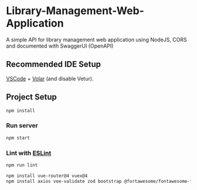# Library-Management-Web-Application

A simple API for library management web application using NodeJS, CORS and documented with SwaggerUI (OpenAPI)

## Recommended IDE Setup

[VSCode](https://code.visualstudio.com/) + [Volar](https://marketplace.visualstudio.com/items?itemName=Vue.volar) (and disable Vetur).

## Project Setup

```sh
npm install
```

### Run server

```sh
npm start
```

### Lint with [ESLint](https://eslint.org/)

```sh
npm run lint
```

```sh
npm install vue-router@4 vuex@4
npm install axios vee-validate zod bootstrap @fortawesome/fontawesome-free
```

